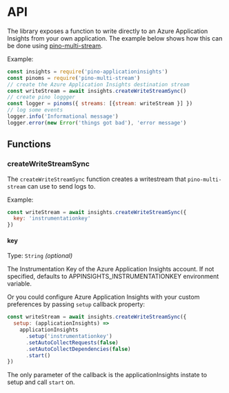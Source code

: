 # API

The library exposes a function to write directly to an Azure Application Insights from your own application. The example below shows how this can be done using [pino-multi-stream](https://github.com/pinojs/pino-multi-stream).

Example:

```js
const insights = require('pino-applicationinsights')
const pinoms = require('pino-multi-stream')
// create the Azure Application Insights destination stream
const writeStream = await insights.createWriteStreamSync()
// create pino loggger
const logger = pinoms({ streams: [{stream: writeStream }] })
// log some events
logger.info('Informational message')
logger.error(new Error('things got bad'), 'error message')
```

## Functions

### createWriteStreamSync

The `createWriteStreamSync` function creates a writestream that `pino-multi-stream` can use to send logs to.

Example:

```js
const writeStream = await insights.createWriteStreamSync({
  key: 'instrumentationkey'
})
```

#### key

Type: `String` *(optional)*

The Instrumentation Key of the Azure Application Insights account. If not specified, defaults to APPINSIGHTS_INSTRUMENTATIONKEY environment variable.

Or you could configure Azure Application Insights with your custom preferences by passing `setup` callback property:

```js
const writeStream = await insights.createWriteStreamSync({
  setup: (applicationInsights) =>
    applicationInsights
      .setup('instrumentationkey')
      .setAutoCollectRequests(false)
      .setAutoCollectDependencies(false)
      .start()
})
```

The only parameter of the callback is the applicationInsights instate to setup and call `start` on.
